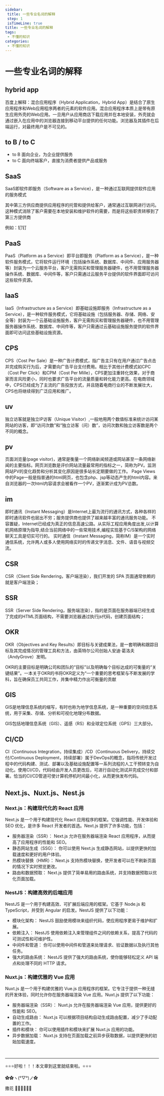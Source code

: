 ```yaml
---
sidebar:
 title: 一些专业名词的解释
 step: 1
 isTimeLine: true
title: 一些专业名词的解释
tags:
 - 不懂的知识
categories:
 - 不懂的知识
---
```



# 一些专业名词的解释

## hybrid app
百度上解释：混合应用程序（Hybrid Application，Hybrid App）是结合了原生应用程序和Web应用程序两者的元素的软件应用。混合应用程序本质上是带有原生应用外壳的Web应用。一旦用户从应用商店下载应用并在本地安装，外壳就会通过嵌入在应用中的浏览器连接到移动平台提供的任何功能。浏览器及其插件在后端运行，对最终用户是不可见的。

## to B / to C
-  to B 面向企业，为企业提供服务
-  to C 面向终端客户，直接为消费者提供产品或服务
  
## SaaS
SaaS即软件即服务（Software as a Service），是一种通过互联网提供软件应用的服务模式

其中第三方供应商提供应用程序的托管和提供给客户，通常通过互联网进行访问。这种模式消除了客户需要在本地安装和维护软件的需要，而是将这些职责转移到了第三方提供商

例如：钉钉

## PaaS
PaaS（Platform as a Service）即平台即服务（Platform as a Service），是一种软件服务模式，它将软件运行环境（包括操作系统、数据库、中间件、应用服务器等）封装为一个云服务平台，客户无需购买和管理服务器硬件，也不用管理服务器操作系统、数据库、中间件等，客户只需通过云服务平台提供的软件界面即可访问这些软件资源。


## IaaS
IaaS（Infrastructure as a Service）即基础设施即服务（Infrastructure as a Service），是一种软件服务模式，它将基础设施（包括服务器、存储、网络、安全等）封装为一个云基础设施服务，客户无需购买和管理服务器硬件，也不用管理服务器操作系统、数据库、中间件等，客户只需通过云基础设施服务提供的软件界面即可访问这些基础设施资源。

## CPS
CPS（Cost Per Sale）是一种广告计费模式，指广告主只有在用户通过广告点击并完成购买行为后，才需要向广告平台支付费用。相比于其他计费模式如CPC（Cost Per Click）和CPM（Cost Per Mille），CPS更加注重转化效果，对于商家而言风险更小，同时也要求广告平台的流量质量和转化能力更高。在电商领域中，CPS已经成为了主流的广告投放方式，并且随着电商行业的不断发展壮大，CPS也将继续得到广泛应用和推广。

## uv
独立访客就是独立IP访客（Unique Visitor）,一般地用两个数值标准来统计访问某网站的访客，即“访问次数”和“独立访客（问）数”，访问次数和独立访客数是两个不同的概念。

## pv
页面浏览量(page visitor)，通常是衡量一个网络新闻频道或网站甚至一条网络新闻的主要指标。网页浏览数是评价网站流量最常用的指标之一，简称为PV。监测网站PV的变化趋势和分析其变化原因是很多站长定期要做的工作。
Page Views中的Page一般是指普通的html网页，也包含php、jsp等动态产生的html内容。来自浏览器的一次html内容请求会被看作一个PV，逐渐累计成为PV总数。

## im
即时通讯（Instant Messaging）是Internet上最为流行的通讯方式，各种各样的即时通讯软件也层出不穷；服务提供商也提供了越来越丰富的通讯服务功能。 不容置疑，Internet已经成为真正的信息高速公路。从实际工程应用角度出发,以计算机网络原理为指导,结合当前网络中的一些常用技术,编程实现基于C/S架构的网络聊天工具是切实可行的。
实时通信（Instant Messaging，简称IM）是一个实时通信系统，允许两人或多人使用网络实时的传递文字消息、文件、语音与视频交流。

## CSR
CSR（Client Side Rendering，客户端渲染），我们开发的 SPA 页面通常依赖的就是客户端渲染；

## SSR
SSR（Server Side Rendering，服务端渲染），指的是页面在服务器端已经生成了完成的HTML页面结构，不需要浏览器通过执行js代码，创建页面结构；

## OKR
OKR（Objectives and Key Results）即目标与关键成果法，是一套明确和跟踪目标及其完成情况的管理工具和方法，由英特尔公司创始人安迪·葛洛夫（AndyGrove）发明。

OKR的主要目标是明确公司和团队的“目标”以及明确每个目标达成的可衡量的“关键结果”。一本关于OKR的书将OKR定义为“一个重要的思考框架与不断发展的学科，旨在确保员工共同工作，并集中精力作出可衡量的贡献


## GIS
GIS是地理信息系统的缩写，有时也称为地学信息系统，是一种重要的空间信息系统，用于采集、存储、分析和可视化地理分布数据。

GIS包括地理信息系统（GIS）、遥感（RS）和全球定位系统（GPS）三大部分。

## CI/CD
CI（Continuous Integration，持续集成）/CD（Continuous Delivery，持续交付/Continuous Deployment，持续部署）属于DevOps的概念，指将传统开发过程中的代码构建、测试、部署以及基础设施配置等一系列流程的人工干预转变为自动化。使用CI/CD，代码经由开发人员更改后，可进行自动化测试并完成交付和部署。恰当的CI/CD管道可使计算机停机时间最小化，从而更快发布代码。


## Next.js、Nuxt.js、Nest.js

### Next.js：构建现代化的 React 应用
Next.js 是一个用于构建现代化 React 应用程序的框架。它强调性能、开发体验和 SEO 优化，是许多 React 开发者的首选。Next.js 提供了许多功能，包括：

- 服务器渲染（SSR）： Next.js 允许在服务器端渲染 React 应用程序，从而提高了应用程序的性能和 SEO。
- 静态网站生成（SSG）： 你可以使用 Next.js 生成静态网站，以提供更快的加载速度和更好的用户体验。
- 热模块替换（HMR）： Next.js 支持热模块替换，使开发者可以在不刷新页面的情况下实时预览更改。
- 路由和数据预取： Next.js 提供了简单易用的路由系统，并支持数据预取以优化页面加载。

### NestJS：构建高效的后端应用
NestJS 是一个用于构建高效、可扩展后端应用的框架。它基于 Node.js 和 TypeScript，并受到 Angular 的启发。NestJS 提供了以下功能：
- 模块化架构： NestJS 鼓励使用模块来组织代码，使应用程序更易于维护和扩展。
- 依赖注入： NestJS 使用依赖注入来管理组件之间的依赖关系，提高了代码的可测试性和可维护性。
- 中间件和管道： 你可以使用中间件和管道来处理请求、验证数据以及执行其他任务。
- 强大的路由系统： NestJS 提供了强大的路由系统，使你能够轻松定义 API 端点和处理不同的 HTTP 请求。

### Nuxt.js：构建优雅的 Vue 应用
Nuxt.js 是一个用于构建优雅的 Vue.js 应用程序的框架。它专注于提供一种无缝的开发体验，同时允许你在服务器端渲染 Vue 应用。Nuxt.js 提供了以下功能：
- 服务器端渲染（SSR）： Nuxt.js 允许在服务器端渲染 Vue 应用，提供更好的性能和 SEO。
- 自动生成路由： Nuxt.js 可以根据项目结构自动生成路由配置，减少了手动配置的工作。
- 插件和模块： 你可以使用插件和模块来扩展 Nuxt.js 应用的功能。
- 异步数据加载： Nuxt.js 支持在页面加载之前异步获取数据，以提供更快的初始加载速度。



<br/>
<hr />

⭐️⭐️⭐️好啦！！！本文章到这里就结束啦。⭐️⭐️⭐️

✿✿ヽ(°▽°)ノ✿

撒花 🌸🌸🌸🌸🌸🌸